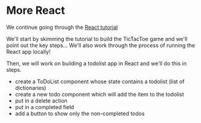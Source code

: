 # More React
We continue going through the [React tutorial](https://react.dev/blog/2023/03/16/introducing-react-dev)

We'll start by skimming the tutorial to build the TicTacToe game and we'll point out the key steps...
We'll also work through the process of running the React app locally!

Then, we will work on building a todolist app in React and we'll do this in steps.
* create a ToDoList component whose state contains a todolist (list of dictionaries)
* create a new todo component which will add the item to the todolist
* put in a delete action
* put in a completed field
* add a button to show only the non-completed todos


